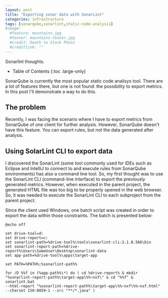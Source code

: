 ```yaml
---
layout: post
title: "Exporting sonar data with SonarLint"
categories: infrastructure
tags: [sonarqube,sonarlint,static-code-analysis]
#image:
  #feature: mountains.jpg
  #teaser: mountains-teaser.jpg
  #credit: Death to Stock Photo
  #creditlink: ""
---
```

Sonarlint thoughts.

- Table of Contents
{:toc .large-only}

SonarQube is currently the most popular static code analisys tool. There are a lot of features there, but one is not found: the possibility to export metrics.
In this post I'll demonstrate a way to do this.

## The problem

Recently, I was facing the scenario where I have to export metrics from SonarQube
of one client for further analysis. However, SonarQube doesn't have
this feature. You can export rules, but not the data generated after analysis.

## Using SolarLint CLI to export data

I discovered the SonarLint (some tool commonly used for IDEs such as Eclipse
and IntelliJ to connect to and execute rules from SonarQube environments) has also a command
line tool. So, my first thought was to use the SonarLint CLI (command-line
interface) to export the previously generated metrics. However, when executed in
the parent project, the generated HTML file was too big to be properly opened
in the web browser. So, it was needed to execute the SonarLint CLI to each subproject
from the parent project.

Since the client used Windows, one batch script was created in order to export
the data within those constraints. The batch is presented below:

```language-bat
@echo off

set drive-tool=d:
set drive-report=c:
set sonarlint-path=%drive-tool%\tools\sonarlint-cli-2.1.0.566\bin
set sonarlint-report-path=%drive-report%\Users\SomeUser\Desktop\sonarlint-data
set app-path=%drive-tool%\apps\target-app

set PATH=%PATH%;%sonarlint-path%

for /D %%f in (%app-path%\*) do ( cd %drive-report% & mkdir
"%sonarlint-report-path%\target-app\%%~nxf\" & cd "%%f" & sonarlint.bat
--html-report "%sonarlint-report-path%\target-app\%%~nxf\%%~nxf.html"
--charset ISO-8859-1 --src "**/*.java" )
```
